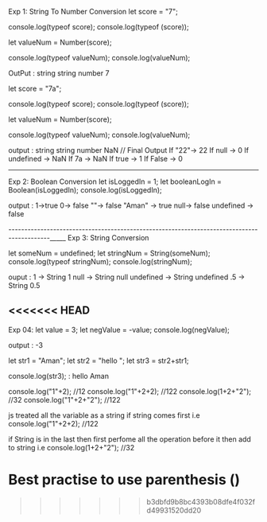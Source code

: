 Exp 1:  String To Number Conversion
let score = "7"; 

console.log(typeof score);
console.log(typeof (score));

let valueNum = Number(score);

console.log(typeof valueNum);
console.log(valueNum); 

OutPut :
string
string
number
7


 
let score = "7a"; 

console.log(typeof score);
console.log(typeof (score));

let valueNum = Number(score);

console.log(typeof valueNum);
console.log(valueNum);


output :
string
string
number
NaN  //
                Final Output
                  If  "22"-> 22
                  If null -> 0
                  If undefined -> NaN
                  If 7a -> NaN
                  If true -> 1
                  If False -> 0

-------------------------------------------------------------------------------------------

Exp 2:   Boolean Conversion
let isLoggedIn = 1;
let booleanLogIn =  Boolean(isLoggedIn);
console.log(isLoggedIn);

output : 
1->true
0-> false
""-> false
"Aman" -> true
null-> false
undefined -> false

-------------------------------------------------------------------------------------------_____
Exp 3: String Conversion

let someNum = undefined;
let stringNum = String(someNum);
console.log(typeof stringNum);
console.log(stringNum);

ouput : 
 1 -> String 1
 null -> String  null
 undefined -> String undefined
 .5 -> String 0.5
 
<<<<<<< HEAD
 ------------------------------------------------------------------------------------------
 Exp 04: 
 let value = 3;
let negValue = -value;
console.log(negValue);

output : -3

let str1 = "Aman";
let str2 = "hello ";
let str3 = str2+str1;

console.log(str3); : hello Aman


console.log("1"+2);  //12
console.log("1"+2+2); //122
console.log(1+2+"2"); //32
console.log("1"+2+"2"); //122

js treated all the variable as a string if string comes first i.e console.log("1"+2+2); //122

if String is in the last then first perfome all the operation before it then add to string i.e console.log(1+2+"2"); //32 

Best practise to use parenthesis ()
=======
>>>>>>> b3dbfd9b8bc4393b08dfe4f032fd49931520dd20
